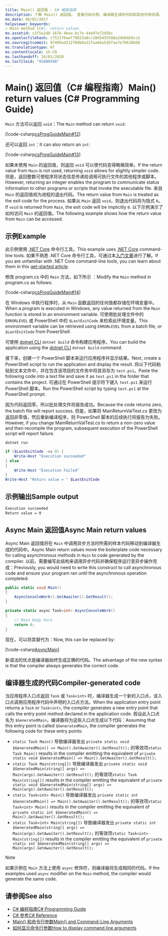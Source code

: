 ```yaml
---
title: Main() 返回值 - C# 编程指南
description: 了解 Main() 返回值。 查看代码示例、编译器生成的代码和其他可用资源。
ms.date: 08/02/2017
helpviewer_keywords:
- Main method [C#], return values
ms.assetid: c2f5a1d8-1676-4bea-bc7e-44a97e72d5bc
ms.openlocfilehash: c7521f6aef79825a8cc20d5455588a2d684b9ccb
ms.sourcegitcommit: 97405ed212f69b0a32faa66a5d5fae7e76628b68
ms.translationtype: HT
ms.contentlocale: zh-CN
ms.lasthandoff: 10/01/2020
ms.locfileid: "91609598"
---
```

# <a name="main-return-values-c-programming-guide"></a><span data-ttu-id="49350-104">Main() 返回值（C# 编程指南）</span><span class="sxs-lookup"><span data-stu-id="49350-104">Main() return values (C# Programming Guide)</span></span>

<span data-ttu-id="49350-105">`Main` 方法可以返回 `void`：</span><span class="sxs-lookup"><span data-stu-id="49350-105">The `Main` method can return `void`:</span></span>

 [!code-csharp[csProgGuideMain#12](~/samples/snippets/csharp/VS_Snippets_VBCSharp/csProgGuideMain/CS/Class3.cs#12)]

<span data-ttu-id="49350-106">还可以返回 `int`：</span><span class="sxs-lookup"><span data-stu-id="49350-106">It can also return an `int`:</span></span>

 [!code-csharp[csProgGuideMain#13](~/samples/snippets/csharp/VS_Snippets_VBCSharp/csProgGuideMain/CS/Class3.cs#13)]

<span data-ttu-id="49350-107">如果未使用 `Main` 的返回值，则返回 `void` 可以使代码变得略微简单。</span><span class="sxs-lookup"><span data-stu-id="49350-107">If the return value from `Main` is not used, returning `void` allows for slightly simpler code.</span></span> <span data-ttu-id="49350-108">但是，返回整数可使程序将状态信息传递给调用可执行文件的其他程序或脚本。</span><span class="sxs-lookup"><span data-stu-id="49350-108">However, returning an integer enables the program to communicate status information to other programs or scripts that invoke the executable file.</span></span> <span data-ttu-id="49350-109">来自 `Main` 的返回值视为进程的退出代码。</span><span class="sxs-lookup"><span data-stu-id="49350-109">The return value from `Main` is treated as the exit code for the process.</span></span> <span data-ttu-id="49350-110">如果从 `Main` 返回 `void`，则退出代码将为隐式 `0`。</span><span class="sxs-lookup"><span data-stu-id="49350-110">If `void` is returned from `Main`, the exit code will be implicitly `0`.</span></span> <span data-ttu-id="49350-111">以下示例演示了如何访问 `Main` 的返回值。</span><span class="sxs-lookup"><span data-stu-id="49350-111">The following example shows how the return value from `Main` can be accessed.</span></span>

## <a name="example"></a><span data-ttu-id="49350-112">示例</span><span class="sxs-lookup"><span data-stu-id="49350-112">Example</span></span>

<span data-ttu-id="49350-113">此示例使用 [.NET Core](../../../core/introduction.md) 命令行工具。</span><span class="sxs-lookup"><span data-stu-id="49350-113">This example uses [.NET Core](../../../core/introduction.md) command-line tools.</span></span> <span data-ttu-id="49350-114">如果不熟悉 .NET Core 命令行工具，可通过本[入门文章](../../../core/tutorials/with-visual-studio-code.md)进行了解。</span><span class="sxs-lookup"><span data-stu-id="49350-114">If you are unfamiliar with .NET Core command-line tools, you can learn about them in this [get-started article](../../../core/tutorials/with-visual-studio-code.md).</span></span>

<span data-ttu-id="49350-115">修改 program.cs 中的 `Main` 方法，如下所示  ：</span><span class="sxs-lookup"><span data-stu-id="49350-115">Modify the `Main` method in *program.cs* as follows:</span></span>

 [!code-csharp[csProgGuideMain#14](~/samples/snippets/csharp/VS_Snippets_VBCSharp/csProgGuideMain/CS/Class3.cs#14)]

<span data-ttu-id="49350-116">在 Windows 中执行程序时，从 `Main` 函数返回的任何值都存储在环境变量中。</span><span class="sxs-lookup"><span data-stu-id="49350-116">When a program is executed in Windows, any value returned from the `Main` function is stored in an environment variable.</span></span> <span data-ttu-id="49350-117">可使用批处理文件中的 `ERRORLEVEL` 或 PowerShell 中的 `$LastExitCode` 来检索此环境变量。</span><span class="sxs-lookup"><span data-stu-id="49350-117">This environment variable can be retrieved using `ERRORLEVEL` from a batch file, or `$LastExitCode` from PowerShell.</span></span>

<span data-ttu-id="49350-118">可使用 [dotnet CLI](../../../core/tools/dotnet.md) `dotnet build` 命令构建应用程序。</span><span class="sxs-lookup"><span data-stu-id="49350-118">You can build the application using the [dotnet CLI](../../../core/tools/dotnet.md) `dotnet build` command.</span></span>

<span data-ttu-id="49350-119">接下来，创建一个 PowerShell 脚本来运行应用程序并显示结果。</span><span class="sxs-lookup"><span data-stu-id="49350-119">Next, create a PowerShell script to run the application and display the result.</span></span> <span data-ttu-id="49350-120">将以下代码粘贴到文本文件中，并在包含该项目的文件夹中将其另存为 `test.ps1`。</span><span class="sxs-lookup"><span data-stu-id="49350-120">Paste the following code into a text file and save it as `test.ps1` in the folder that contains the project.</span></span> <span data-ttu-id="49350-121">可通过在 PowerShell 提示符下键入 `test.ps1` 来运行 PowerShell 脚本。</span><span class="sxs-lookup"><span data-stu-id="49350-121">Run the PowerShell script by typing `test.ps1` at the PowerShell prompt.</span></span>

<span data-ttu-id="49350-122">因为代码返回零，所以批处理文件将报告成功。</span><span class="sxs-lookup"><span data-stu-id="49350-122">Because the code returns zero, the batch file will report success.</span></span> <span data-ttu-id="49350-123">但是，如果将 MainReturnValTest.cs 更改为返回非零值，然后重新编译程序，则 PowerShell 脚本的后续执行将报告为失败。</span><span class="sxs-lookup"><span data-stu-id="49350-123">However, if you change MainReturnValTest.cs to return a non-zero value and then recompile the program, subsequent execution of the PowerShell script will report failure.</span></span>

```dotnetcli
dotnet run
```

```powershell
if ($LastExitCode -eq 0) {
    Write-Host "Execution succeeded"
} else
{
    Write-Host "Execution Failed"
}
Write-Host "Return value = " $LastExitCode
```

## <a name="sample-output"></a><span data-ttu-id="49350-124">示例输出</span><span class="sxs-lookup"><span data-stu-id="49350-124">Sample output</span></span>

```txt
Execution succeeded
Return value = 0
```

## <a name="async-main-return-values"></a><span data-ttu-id="49350-125">Async Main 返回值</span><span class="sxs-lookup"><span data-stu-id="49350-125">Async Main return values</span></span>

<span data-ttu-id="49350-126">Async Main 返回值将在 `Main` 中调用异步方法时所需的样本代码移动到编译器生成的代码中。</span><span class="sxs-lookup"><span data-stu-id="49350-126">Async Main return values move the boilerplate code necessary for calling asynchronous methods in `Main` to code generated by the compiler.</span></span> <span data-ttu-id="49350-127">以前，需要编写此结构来调用异步代码并确保程序运行至异步操作完成：</span><span class="sxs-lookup"><span data-stu-id="49350-127">Previously, you would need to write this construct to call asynchronous code and ensure your program ran until the asynchronous operation completed:</span></span>

```csharp
public static void Main()
{
    AsyncConsoleWork().GetAwaiter().GetResult();
}

private static async Task<int> AsyncConsoleWork()
{
    // Main body here
    return 0;
}
```

<span data-ttu-id="49350-128">现在，可以将其替代为：</span><span class="sxs-lookup"><span data-stu-id="49350-128">Now, this can be replaced by:</span></span>

[!code-csharp[AsyncMain](../../../../samples/snippets/csharp/main-arguments/program.cs#AsyncMain)]

<span data-ttu-id="49350-129">新语法的优点是编译器始终生成正确的代码。</span><span class="sxs-lookup"><span data-stu-id="49350-129">The advantage of the new syntax is that the compiler always generates the correct code.</span></span>

## <a name="compiler-generated-code"></a><span data-ttu-id="49350-130">编译器生成的代码</span><span class="sxs-lookup"><span data-stu-id="49350-130">Compiler-generated code</span></span>

<span data-ttu-id="49350-131">当应用程序入口点返回 `Task` 或 `Task<int>` 时，编译器生成一个新的入口点，该入口点调用应用程序代码中声明的入口点方法。</span><span class="sxs-lookup"><span data-stu-id="49350-131">When the application entry point returns a `Task` or `Task<int>`, the compiler generates a new entry point that calls the entry point method declared in the application code.</span></span> <span data-ttu-id="49350-132">假设此入口点名为 `$GeneratedMain`，编译器将为这些入口点生成以下代码：</span><span class="sxs-lookup"><span data-stu-id="49350-132">Assuming that this entry point is called `$GeneratedMain`, the compiler generates the following code for these entry points:</span></span>

- <span data-ttu-id="49350-133">`static Task Main()` 导致编译器发出 `private static void $GeneratedMain() => Main().GetAwaiter().GetResult();` 的等效项</span><span class="sxs-lookup"><span data-stu-id="49350-133">`static Task Main()` results in the compiler emitting the equivalent of `private static void $GeneratedMain() => Main().GetAwaiter().GetResult();`</span></span>
- <span data-ttu-id="49350-134">`static Task Main(string[])` 导致编译器发出 `private static void $GeneratedMain(string[] args) => Main(args).GetAwaiter().GetResult();` 的等效项</span><span class="sxs-lookup"><span data-stu-id="49350-134">`static Task Main(string[])` results in the compiler emitting the equivalent of `private static void $GeneratedMain(string[] args) => Main(args).GetAwaiter().GetResult();`</span></span>
- <span data-ttu-id="49350-135">`static Task<int> Main()` 导致编译器发出 `private static int $GeneratedMain() => Main().GetAwaiter().GetResult();` 的等效项</span><span class="sxs-lookup"><span data-stu-id="49350-135">`static Task<int> Main()` results in the compiler emitting the equivalent of `private static int $GeneratedMain() => Main().GetAwaiter().GetResult();`</span></span>
- <span data-ttu-id="49350-136">`static Task<int> Main(string[])` 导致编译器发出 `private static int $GeneratedMain(string[] args) => Main(args).GetAwaiter().GetResult();` 的等效项</span><span class="sxs-lookup"><span data-stu-id="49350-136">`static Task<int> Main(string[])` results in the compiler emitting the equivalent of `private static int $GeneratedMain(string[] args) => Main(args).GetAwaiter().GetResult();`</span></span>

> [!NOTE]
><span data-ttu-id="49350-137">如果示例在 `Main` 方法上使用 `async` 修饰符，则编译器将生成相同的代码。</span><span class="sxs-lookup"><span data-stu-id="49350-137">If the examples used `async` modifier on the `Main` method, the compiler would generate the same code.</span></span>

## <a name="see-also"></a><span data-ttu-id="49350-138">请参阅</span><span class="sxs-lookup"><span data-stu-id="49350-138">See also</span></span>

- [<span data-ttu-id="49350-139">C# 编程指南</span><span class="sxs-lookup"><span data-stu-id="49350-139">C# Programming Guide</span></span>](../index.md)
- [<span data-ttu-id="49350-140">C# 参考</span><span class="sxs-lookup"><span data-stu-id="49350-140">C# Reference</span></span>](../index.md)
- [<span data-ttu-id="49350-141">Main() 和命令行参数</span><span class="sxs-lookup"><span data-stu-id="49350-141">Main() and Command-Line Arguments</span></span>](index.md)
- [<span data-ttu-id="49350-142">如何显示命令行参数</span><span class="sxs-lookup"><span data-stu-id="49350-142">How to display command line arguments</span></span>](./how-to-display-command-line-arguments.md)

